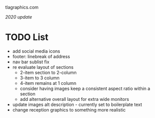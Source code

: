 tlagraphics.com

_2020 update_

# TODO List

- add social media icons
- footer: linebreak of address
- nav bar sublist fix
- re evaluate layout of sections
  - 2-item section to 2-column
  - 3-item to 3 column
  - 4-item remains at 1 column
  - consider having images keep a consistent aspect ratio within a section
  - add alternative overall layout for extra wide monitors
- update images alt description - currently set to boilerplate text
- change reception graphics to something more realistic
